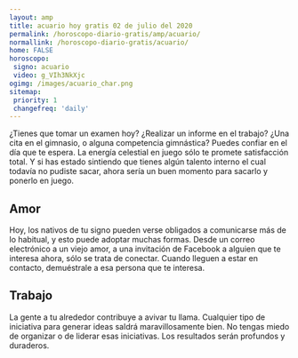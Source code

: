 ```yaml
---
layout: amp
title: acuario hoy gratis 02 de julio del 2020 
permalink: /horoscopo-diario-gratis/amp/acuario/
normallink: /horoscopo-diario-gratis/acuario/
home: FALSE
horoscopo:
 signo: acuario
 video: g_VIh3NkXjc
ogimg: /images/acuario_char.png
sitemap:
 priority: 1
 changefreq: 'daily'
---
```



¿Tienes que tomar un examen hoy? ¿Realizar un informe en el trabajo? ¿Una cita en el gimnasio, o alguna competencia gimnástica? Puedes confiar en el día que te espera. La energía celestial en juego sólo te promete satisfacción total. Y si has estado sintiendo que tienes algún talento interno el cual todavía no pudiste sacar, ahora sería un buen momento para sacarlo y ponerlo en juego.

## Amor

Hoy, los nativos de tu signo pueden verse obligados a comunicarse más de lo habitual, y esto puede adoptar muchas formas. Desde un correo electrónico a un viejo amor, a una invitación de Facebook a alguien que te interesa ahora, sólo se trata de conectar. Cuando lleguen a estar en contacto, demuéstrale a esa persona que te interesa.

## Trabajo

La gente a tu alrededor contribuye a avivar tu llama. Cualquier tipo de iniciativa para generar ideas saldrá maravillosamente bien. No tengas miedo de organizar o de liderar esas iniciativas. Los resultados serán profundos y duraderos.